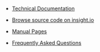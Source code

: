 * [Technical Documentation](https://github.com/tesseract-ocr/tesseract/wiki/Technical-Documentation)

* [Browse source code on insight.io](https://www.insight.io/github.com/tesseract-ocr/tesseract)

* [Manual Pages](https://github.com/tesseract-ocr/tesseract/blob/master/doc/tesseract.1.asc)

* [Frequently Asked Questions](https://github.com/tesseract-ocr/tesseract/wiki/FAQ)